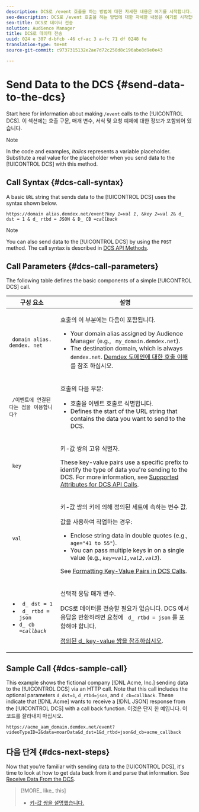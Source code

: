 ```yaml
---
description: DCS로 /event 호출을 하는 방법에 대한 자세한 내용은 여기를 시작합니다. 이 섹션에는 호출 구문, 매개 변수, 서식 및 요청 예제에 대한 정보가 포함되어 있습니다.
seo-description: DCS로 /event 호출을 하는 방법에 대한 자세한 내용은 여기를 시작합니다. 이 섹션에는 호출 구문, 매개 변수, 서식 및 요청 예제에 대한 정보가 포함되어 있습니다.
seo-title: DCS로 데이터 전송
solution: Audience Manager
title: DCS로 데이터 전송
uuid: 024 e 307 d-bfcb -46 cf-ac 3 a-fc 71 df 0248 fe
translation-type: tm+mt
source-git-commit: c9737315132e2ae7d72c250d8c196abe8d9e0e43

---
```



# Send Data to the DCS {#send-data-to-the-dcs}

Start here for information about making `/event` calls to the [!UICONTROL DCS]. 이 섹션에는 호출 구문, 매개 변수, 서식 및 요청 예제에 대한 정보가 포함되어 있습니다.

>[!NOTE]
>
>In the code and examples, *italics* represents a variable placeholder. Substitute a real value for the placeholder when you send data to the [!UICONTROL DCS] with this method.

## Call Syntax {#dcs-call-syntax}

A basic `URL` string that sends data to the [!UICONTROL DCS] uses the syntax shown below.

<pre><code>https://domain alias.demdex.net/event<i></i>?<i>key 1</i>=<i>val 1</i>, &amp;<i>key 2</i>=<i>val 2</i>&amp; d_ dst = 1 &amp; d_ rtbd = JSON &amp; D_ CB =<i>callback</i></code>
</pre>

>[!NOTE]
>
>You can also send data to the [!UICONTROL DCS] by using the `POST` method. The call syntax is described in [DCS API Methods](../../../api/dcs-intro/dcs-api-reference/dcs-api-methods.md).

## Call Parameters {#dcs-call-parameters}

The following table defines the basic components of a simple [!UICONTROL DCS] call.

<table id="table_5F6A5B324EB848168543386516FBF384"> 
 <thead> 
  <tr> 
   <th colname="col1" class="entry"> 구성 요소 </th> 
   <th colname="col2" class="entry"> 설명 </th> 
  </tr> 
 </thead>
 <tbody> 
  <tr> 
   <td colname="col1"> <p> <code> domain alias. demdex. net</code> </p> </td> 
   <td colname="col2"> <p>호출의 이 부분에는 다음이 포함됩니다. </p> <p> 
     <ul id="ul_3EDA9C7BA6794D06BCB07A75A9BD2372"> 
      <li id="li_74624CA78D6F4536A8164AE1FA1DECB9">Your domain alias assigned by <span class="keyword"> Audience Manager</span> (e.g., <code> my_domain.demdex.net</code>). </li> 
      <li id="li_08ABE91CA247403AA480B3FB4BEF83BA">The destination domain, which is always <code> demdex.net</code>. <a href="../../../reference/demdex-calls.md">Demdex 도메인에 대한 호출 이해</a>를 참조 하십시오. </li> 
     </ul> </p> </td> 
  </tr> 
  <tr> 
   <td colname="col1"> <p> <code> /이벤트에 연결된다는 점을 이용합니다?</code> </p> </td> 
   <td colname="col2"> <p>호출의 다음 부분: </p> <p> 
     <ul id="ul_6332444A305A4F12A7CBE471CA508516"> 
      <li id="li_1C5C111B2B0E4621B3FC0C20D6516041">호출을 이벤트 호출로 식별합니다. </li> 
      <li id="li_DBCE9B1C70604A629ECD7AC0A9052198">Defines the start of the URL string that contains the data you want to send to the <span class="wintitle"> DCS</span>. </li> 
     </ul> </p> </td> 
  </tr> 
  <tr> 
   <td colname="col1"> <p> <code> key</code> </p> </td> 
   <td colname="col2"> <p>키-값 쌍의 고유 식별자. </p> <p>These key-value pairs use a specific prefix to identify the type of data you're sending to the <span class="wintitle"> DCS</span>. For more information, see <a href="../../../api/dcs-intro/dcs-api-reference/dcs-keys.md"> Supported Attributes for DCS API Calls</a>. </p> </td> 
  </tr> 
  <tr> 
   <td colname="col1"> <p> <code> val</code> </p> </td> 
   <td colname="col2"> <p>키-값 쌍의 키에 의해 정의된 세트에 속하는 변수 값. </p> <p>값을 사용하여 작업하는 경우: </p> <p> 
     <ul id="ul_624DC78759F74AD8920220058E54E083"> 
      <li id="li_091E5B4820EC4A93B775433E428E74AB">Enclose string data in double quotes (e.g., <code> age="41 to 55"</code>). </li> 
      <li id="li_C558E3BA6EE34413BBBB962D4CD0D10E">You can pass multiple keys in on a single value (e.g., <i><code>key</i>=<i>val1,val2,val3</i></code></i>). </i></li> 
     </ul> </p> <p>See <a href="../../../api/dcs-intro/dcs-api-reference/dcs-key-format.md"> Formatting Key-Value Pairs in DCS Calls</a>. </p> </td>
  </tr> 
  <tr> 
   <td colname="col1"> <p> 
     <ul id="ul_36E2C1A0538D4D2C94DFC1335720A524"> 
      <li id="li_8902EED431CE4F0189A94868FA52DB1F"> <code> d_ dst = 1</code> </li> 
      <li id="li_4B6B29499D444E31808DE0A9AA0442D0"> <code> d_ rtbd = json</code> </li> 
      <li id="li_3430CD0438604B83BE6437E6EC480816"> <code>d_ cb =<i>callback</i></code> </li>
     </ul> </p> </td> 
   <td colname="col2"> <p>선택적 응답 매개 변수. </p> <p> <span class="wintitle"> DCS</span>로 데이터를 전송할 필요가 없습니다. <span class="wintitle"> DCS</span> 에서 응답을 반환하려면 요청에 <code> d_ rtbd = json</code> 를 포함해야 합니다. </p> <p><a href="../../../api/dcs-intro/dcs-api-reference/dcs-keys.md#d-attributes"> 정의된 d_ key-value 쌍을 참조하십시오</a>. </p> </td> 
  </tr>
 </tbody>
</table>

## Sample Call {#dcs-sample-call}

This example shows the fictional company [!DNL Acme, Inc.] sending data to the [!UICONTROL DCS] via an HTTP call. Note that this call includes the optional parameters `d_dst=1`, `d_rtbd=json`, and `d_cb=callback`. These indicate that [!DNL Acme] wants to receive a [!DNL JSON] response from the [!UICONTROL DCS] with a call back function. 이것은 단지 한 예입니다. 이 코드를 잘라내지 마십시오.

`https://acme_aam_domain.demdex.net/event?videoTypeID=2&data=moarData&d_dst=1&d_rtbd=json&d_cb=acme_callback`

## 다음 단계 {#dcs-next-steps}

Now that you're familiar with sending data to the [!UICONTROL DCS], it's time to look at how to get data back from it and parse that information. See [Receive Data From the DCS](../../../api/dcs-intro/dcs-event-calls/dcs-url-receive.md).

>[!MORE_ like_ this]
>
>* [키-값 쌍을 설명했습니다.](../../../reference/key-value-pairs-explained.md)

